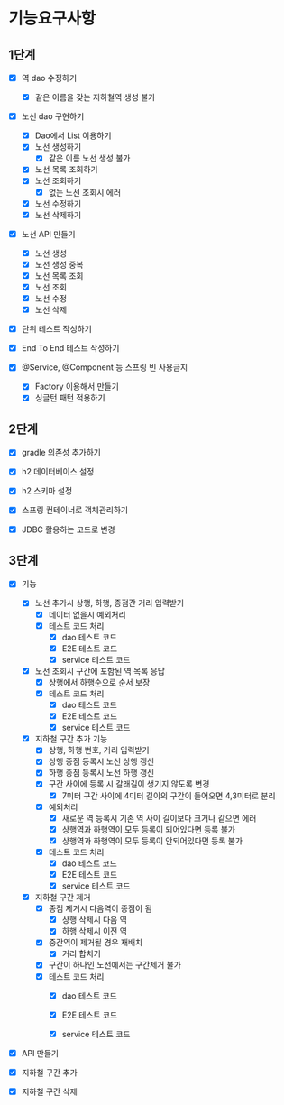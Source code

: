 # 기능요구사항

## 1단계

- [x] 역 dao 수정하기 

  - [x] 같은 이름을 갖는 지하철역 생성 불가

- [x] 노선 dao 구현하기

  - [x] Dao에서 List 이용하기
  - [x] 노선 생성하기
    - [x] 같은 이름 노선 생성 불가
  - [x] 노선 목록 조회하기
  - [x] 노선 조회하기
    - [x] 없는 노선 조회시 에러
  - [x] 노선 수정하기
  - [x] 노선 삭제하기

- [x] 노선 API 만들기

  - [x] 노선 생성
  - [x] 노선 생성 중복
  - [x] 노선 목록 조회
  - [x] 노선 조회
  - [x] 노선 수정
  - [x] 노선 삭제

- [x] 단위 테스트 작성하기

- [x] End To End 테스트 작성하기 

- [x] @Service, @Component 등 스프링 빈 사용금지

  - [x] Factory 이용해서 만들기
  - [x] 싱글턴 패턴 적용하기
## 2단계
- [x] gradle 의존성 추가하기
- [x] h2 데이터베이스 설정
- [x] h2 스키마 설정
- [x] 스프링 컨테이너로 객체관리하기
- [x] JDBC 활용하는 코드로 변경



## 3단계

- [x] 기능
  - [x] 노선 추가시 상행, 하행, 종점간 거리 입력받기
    - [x] 데이터 없을시 예외처리
    - [x] 테스트 코드 처리
      - [x] dao 테스트 코드
      - [x] E2E 테스트 코드
      - [x] service 테스트 코드
  - [x] 노선 조회시 구간에 포함된 역 목록 응답
    - [x] 상행에서 하행순으로 순서 보장
    - [x] 테스트 코드 처리
      - [x] dao 테스트 코드
      - [x] E2E 테스트 코드
      - [x] service 테스트 코드
  - [x] 지하철 구간 추가 기능
    - [x] 상행, 하행 번호, 거리 입력받기
    - [x] 상행 종점 등록시 노선 상행 갱신
    - [x] 하행 종점 등록시 노선 하행 갱신
    - [x] 구간 사이에 등록 시 갈래길이 생기지 않도록 변경
      - [x] 7미터 구간 사이에 4미터 길이의 구간이 들어오면 4,3미터로 분리
    - [x] 예외처리
      - [x] 새로운 역 등록시 기존 역 사이 길이보다 크거나 같으면 에러
      - [x] 상행역과 하행역이 모두 등록이 되어있다면 등록 불가
      - [x] 상행역과 하행역이 모두 등록이 안되어있다면 등록 불가
    - [x] 테스트 코드 처리
      - [x] dao 테스트 코드
      - [x] E2E 테스트 코드
      - [x] service 테스트 코드
  - [x] 지하철 구간 제거
    - [x] 종점 제거시 다음역이 종점이 됨
      - [x] 상행 삭제시 다음 역
      - [x] 하행 삭제시 이전 역
    - [x] 중간역이 제거될 경우 재배치
      - [x] 거리 합치기
    - [x] 구간이 하나인 노선에서는 구간제거 불가
    - [x] 테스트 코드 처리
      - [x] dao 테스트 코드
      - [x] E2E 테스트 코드
      - [x] service 테스트 코드



- [x]  API 만들기
  - [x] 지하철 구간 추가
  - [x] 지하철 구간 삭제

